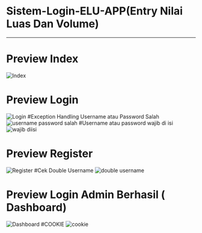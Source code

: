# Sistem-Login-ELU-APP(Entry Nilai Luas Dan Volume)
------------------------------------------------------------------------
# Preview Index
![Index](https://user-images.githubusercontent.com/56224328/134331709-42f0ec8c-dd59-47b7-b6d2-f4d3b06a1179.jpg)
# Preview Login
![Login](https://user-images.githubusercontent.com/56224328/134331734-4158750c-eca0-48a3-9daf-9f91e451c61c.jpg)
#Exception Handling Username atau Password Salah
![username password salah](https://user-images.githubusercontent.com/56224328/134332671-a353db57-ed12-4a75-ad39-43e696129b06.jpg)
#Username atau password wajib di isi
![wajib diisi](https://user-images.githubusercontent.com/56224328/134333053-378edd9c-e83c-4109-8aa8-9b584f1a8f0f.jpg)
# Preview Register
![Register](https://user-images.githubusercontent.com/56224328/134331753-2fd54e69-93ea-4bde-8505-69e71c0502a5.jpg)
#Cek Double Username
![double username](https://user-images.githubusercontent.com/56224328/134332688-a12e04a1-8a73-427b-bdb5-886f9bfb2dba.jpg)
# Preview Login Admin Berhasil ( Dashboard)
![Dashboard](https://user-images.githubusercontent.com/56224328/134331794-b1acaca5-8941-46de-abfe-7722c9b0189e.jpg)
#COOKIE
![cookie](https://user-images.githubusercontent.com/56224328/134333284-984a3060-91bd-4ba3-867a-cbfbcf6cd5b9.jpg)

